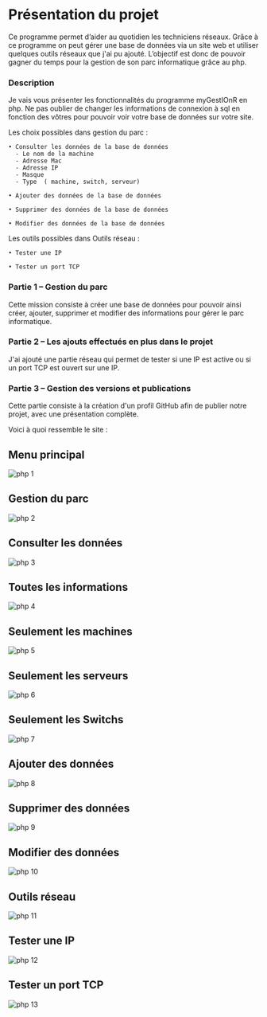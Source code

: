 # Présentation du projet

Ce programme permet d’aider au quotidien les techniciens réseaux. 
Grâce à ce programme on peut gérer une base de données via un site web et utiliser quelques outils réseaux que j'ai pu ajouté.
L’objectif est donc de pouvoir gagner du temps pour la gestion de son parc informatique grâce au php.

### Description

Je vais vous présenter les fonctionnalités du programme myGestIOnR en php.
Ne pas oublier de changer les informations de connexion à sql en fonction des vôtres pour pouvoir voir votre base de données sur votre site.

Les choix possibles dans gestion du parc : 

    • Consulter les données de la base de données
      - Le nom de la machine
      - Adresse Mac
      - Adresse IP
      - Masque
      - Type  ( machine, switch, serveur)
      
    • Ajouter des données de la base de données

    • Supprimer des données de la base de données

    • Modifier des données de la base de données

Les outils possibles dans Outils réseau : 

    • Tester une IP
      
    • Tester un port TCP

### Partie 1 – Gestion du parc

Cette mission consiste à créer une base de données pour pouvoir ainsi créer, ajouter, supprimer et modifier des informations pour gérer le parc informatique.

### Partie 2 – Les ajouts effectués en plus dans le projet

J'ai ajouté une partie réseau qui permet de tester si une IP est active ou si un port TCP est ouvert sur une IP.

### Partie 3 – Gestion des versions et publications

Cette partie consiste à la création d'un profil GitHub afin de publier notre projet, avec une présentation complète.

Voici à quoi ressemble le site :

## Menu principal
![php 1](https://github.com/LeroyTheo2004/myGestIOnRPHP/assets/129506753/e69b1eea-1ab2-4153-88b9-f7239029e883)

## Gestion du parc
![php 2](https://github.com/LeroyTheo2004/myGestIOnRPHP/assets/129506753/323cbc88-f80f-40b9-a891-d7739b2a6610)

## Consulter les données
![php 3](https://github.com/LeroyTheo2004/myGestIOnRPHP/assets/129506753/01475c2f-0578-4e47-9b93-f7cd3eb3b1ae)

## Toutes les informations
![php 4](https://github.com/LeroyTheo2004/myGestIOnRPHP/assets/129506753/f3ee5e9b-d55d-4e1a-ae5b-29f32b8a9b73)

## Seulement les machines
![php 5](https://github.com/LeroyTheo2004/myGestIOnRPHP/assets/129506753/23dfef85-318e-4aa0-9cc4-3ff040f0cb88)

## Seulement les serveurs
![php 6](https://github.com/LeroyTheo2004/myGestIOnRPHP/assets/129506753/3361b1b9-7490-4ccb-8119-605567f58f47)

## Seulement les Switchs
![php 7](https://github.com/LeroyTheo2004/myGestIOnRPHP/assets/129506753/e45192ed-b79b-4d26-b7e6-944ab7aab7ad)

## Ajouter des données
![php 8](https://github.com/LeroyTheo2004/myGestIOnRPHP/assets/129506753/c2dd6ed2-4faa-4157-b091-7e933dbe4d84)

## Supprimer des données
![php 9](https://github.com/LeroyTheo2004/myGestIOnRPHP/assets/129506753/4d6809d5-7c15-452f-887e-14d6d96cb0c4)

## Modifier des données
![php 10](https://github.com/LeroyTheo2004/myGestIOnRPHP/assets/129506753/42e7b7be-7100-418f-8ef0-0b099aa0aa53)

## Outils réseau
![php 11](https://github.com/LeroyTheo2004/myGestIOnRPHP/assets/129506753/609558ad-0dcc-4d7c-8ccc-ddf99982a106)

## Tester une IP
![php 12](https://github.com/LeroyTheo2004/myGestIOnRPHP/assets/129506753/d9cf2e4b-96e2-4e12-8825-0c808320029f)

## Tester un port TCP
![php 13](https://github.com/LeroyTheo2004/myGestIOnRPHP/assets/129506753/2375934b-55e4-41c5-ba8a-71ea49c25cd7)
